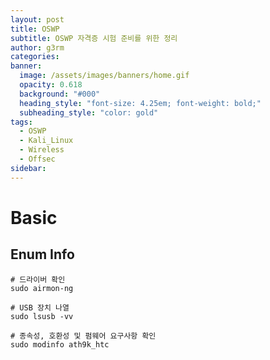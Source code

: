 ```yaml
---
layout: post
title: OSWP
subtitle: OSWP 자격증 시험 준비를 위한 정리
author: g3rm
categories:
banner:
  image: /assets/images/banners/home.gif
  opacity: 0.618
  background: "#000"
  heading_style: "font-size: 4.25em; font-weight: bold;"
  subheading_style: "color: gold"
tags:
  - OSWP
  - Kali_Linux
  - Wireless
  - Offsec
sidebar:
---
```

# Basic
## Enum Info
```shell
# 드라이버 확인
sudo airmon-ng

# USB 장치 나열
sudo lsusb -vv

# 종속성, 호환성 및 펌웨어 요구사항 확인
sudo modinfo ath9k_htc
```

